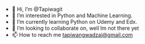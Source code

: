- 👋 Hi, I’m @Tapiwagit
- 👀 I’m interested in Python and Machine Learning.
- 🌱 I’m currently learning Python on Udemy and Edx.
- 💞️ I’m looking to collaborate on, well Im not there yet
- 📫 How to reach me tapiwangwadzai@gmail.com 

<!---
Tapiwagit/Tapiwagit is a ✨ special ✨ repository because its `README.md` (this file) appears on your GitHub profile.
You can click the Preview link to take a look at your changes.
--->
